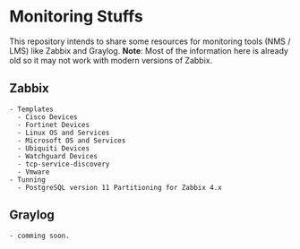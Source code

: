 # Monitoring Stuffs

This repository intends to share some resources for monitoring tools (NMS / LMS) like Zabbix and Graylog.
**Note**: Most of the information here is already old so it may not work with modern versions of Zabbix.

## Zabbix 
    - Templates
      - Cisco Devices
      - Fortinet Devices
      - Linux OS and Services
      - Microsoft OS and Services
      - Ubiquiti Devices
      - Watchguard Devices
      - tcp-service-discovery
      - Vmware
    - Tunning
      - PostgreSQL version 11 Partitioning for Zabbix 4.x

## Graylog
    - comming soon.
